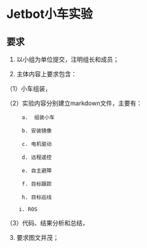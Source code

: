 # Jetbot小车实验

## 要求

1.  以小组为单位提交，注明组长和成员；

2.  主体内容上要求包含：

   （1）小车组装，
   
   （2）实验内容分别建立markdown文件，主要有：
   
		 a.  组装小车
		 
         b. 安装镜像
		 
         c. 电机驱动
		 
         d. 远程遥控
		 
         e. 自主避障
		 
         f. 目标跟踪
		 
         h. 目标巡线

        i. ROS
   
   （3）代码、结果分析和总结，
   
3.  要求图文并茂；

